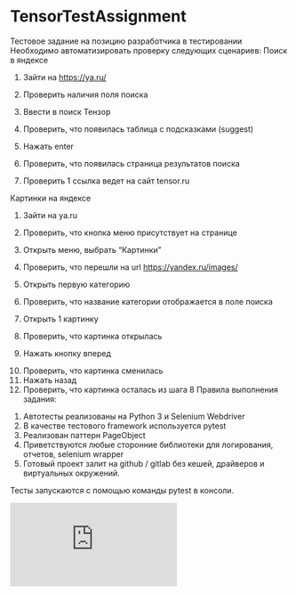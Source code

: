 # TensorTestAssignment
Тестовое задание на позицию разработчика в тестировании
Необходимо автоматизировать проверку следующих сценариев:
Поиск в яндексе
1)	Зайти на https://ya.ru/
2)	Проверить наличия поля поиска
3)	Ввести в поиск Тензор
4)	Проверить, что появилась таблица с подсказками (suggest) 
 
5)	Нажать enter
6)	Проверить, что появилась страница результатов поиска
7)	Проверить 1 ссылка ведет на сайт tensor.ru
 
Картинки на яндексе
 
1)	Зайти на ya.ru
2)	Проверить, что кнопка меню присутствует на странице 
3)	Открыть меню, выбрать “Картинки”
 
4)	Проверить, что перешли на url https://yandex.ru/images/
5)	Открыть первую категорию
 
6)	Проверить, что название категории отображается в поле поиска
 
7)	Открыть 1 картинку
 
8)	Проверить, что картинка открылась
9)	Нажать кнопку вперед
  
10.	Проверить, что картинка сменилась
11.	Нажать назад
12.	Проверить, что картинка осталась из шага 8
Правила выполнения задания:
1)	Автотесты реализованы на Python 3 и Selenium Webdriver
2)	В качестве тестового framework используется pytest
3)	Реализован паттерн PageObject
4)	Приветствуются любые сторонние библиотеки для логирования, отчетов, selenium wrapper
5)	Готовый проект залит на github / gitlab без кешей, драйверов и виртуальных окружений.

Тесты запускаются с помощью команды pytest в консоли.

![УК - тестовое задание (автотестирование), 3 кат new.pdf](https://github.com/Meanvile/TensorTestAssignment/blob/main/УК%20-%20тестовое%20задание%20(автотестирование)%2C%203%20кат%20new.pdf)
